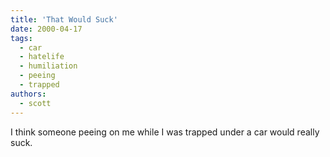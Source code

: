 ```yaml
---
title: 'That Would Suck'
date: 2000-04-17
tags:
  - car
  - hatelife
  - humiliation
  - peeing
  - trapped
authors:
  - scott
---
```


I think someone peeing on me while I was trapped under a car would really suck.
